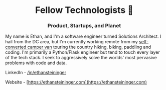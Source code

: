 <h1 align="center">Fellow Technologists 🐝</h1>
<h3 align="center">Product, Startups, and Planet</h3>

My name is Ethan, and I'm a software engineer turned Solutions Architect. I hail from the DC area, but I'm currently working remote from my [self-converted camper van](http://vanlifecoder.com) touring the country hiking, biking, paddling and coding. I'm primarily a Python/Flask engineer but tend to touch every layer of the tech stack. I seek to aggressively solve the worlds' most pervasive problems with code and data. 

LinkedIn - [/in/ethansteininger](https://www.linkedin.com/in/ethansteininger/)

Website - [https://ethansteininger.com](https://ethansteininger.com)
